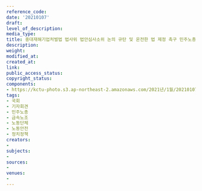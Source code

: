 ```yaml
---
reference_code: 
date: '20210107'
draft: 
level_of_description: 
media_type: 
title: 중대재해기업처벌법 법사위 법안심사소위 논의 규탄 및 온전한 법 제정 촉구 민주노총 긴급 기자회견
description: 
weight: 
modified_at: 
created_at: 
link: 
public_access_status: 
copyright_status: 
components:
- https://kctu-photo.s3.ap-northeast-2.amazonaws.com/2021년/1월/20210107-중대재해기업처벌법+법사위+법안심사소위+논의+규탄+및+온전한+법+제정+촉구+민주노총+긴급+기자회견_국회_기자회견_민주노총_금속노조_노동단체_노동안전_정치정책/_1DX7146.jpg
tags:
- 국회
- 기자회견
- 민주노총
- 금속노조
- 노동단체
- 노동안전
- 정치정책
creators:
- 
subjects:
- 
sources:
- 
venues:
- 
---
```

